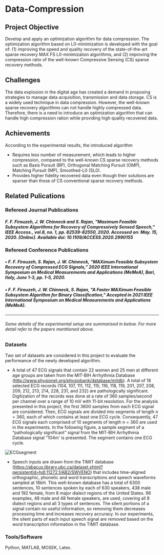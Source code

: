 # Data-Compression
## Project Objective 
Develop and apply an optimization algorithm for data compression. The optimization algorithm based on L0-minimization is developed with the goal of: (1) improving the speed and quality recovery of the state-of-the-art sparse recovery MAX FS L0-minimization algorithms, and (2) improving the compression ratio of the well-known Compressive Sensing (CS) sparse recovery methods.  

## Challenges 
The data explosion in the digital age has created a demand in proposing strategies to manage data acquisition, transmission and data storage. CS is a widely used technique in data compression. However, the well-known sparse recovery algorithms can not handle highly compressed data. Therefore, there is a need to introduce an optimization algorithm that can handle high compression ration while providing high quality recovered data. 

## Achievements
According to the experimental results, the introduced algorithm

- Requires less number of measurement, which leads to higher compression, compared to the well-known CS sparse recovery methods such as Basis Pursuit (BP), Orthogonal Matching Pursuit (OMP), Matching Pursuit (MP), Smoothed-L0 (SL0).
- Provides  higher  fidelity  recovered  data  even though  their  solutions  are  sparser  than  those  of  CS  conventional  sparse recovery methods.

## Related Pulications
### Refereed Journal Publications

##### F. F. Firouzeh, J. W. Chinneck and S. Rajan, "Maximum Feasible Subsystem Algorithms for Recovery of Compressively Sensed Speech," IEEE Access., vol.8, no. 1, pp. 82539-82550, 2020. Accessed on: May. 15, 2020. [Online]. Available doi: 10.1109/ACCESS.2020.2990155

### Refereed Conference Publications

##### •	F. F. Firouzeh, S. Rajan, J. W. Chinneck, “MAXimum Feasible Subsystem Recovery of Compressed ECG Signals,” 2020 IEEE International Symposium on Medical Measurements and Applications (MeMeA), Bari, Italy, June 1-3, pp. 1-5, 2020.
##### •	F. F. Firouzeh, J. W. Chinneck, S. Rajan, "A Faster MAXimum Feasible Subsystem Algorithm for Binary Classification," Accepted in 2021 IEEE International Symposium on Medical Measurements and Applications (MeMeA).
---------------------------------------------------------------------------------------------------------------------------------------------------------------------------------
###### Some details of the experimental setup are summarised in below. For more detail refer to the papers menttioned above.

### Datasets

Two set of datasets are considered in this project to evaluate the performance of the newly developed algorithm.

- A total of 47 ECG signals that contain 22 women and 25 men at different age groups are taken from the MIT-BIH Arrhythmia Database (http://www.physionet.org/physiobank/database/mitdb).  A total of 18 selected ECG records (104, 107, 111, 112, 115, 116, 118, 119, 201, 207, 208, 209, 212, 213, 214, 228, 231, and 232) are pathologically significant. Digitization of the records was done at a rate of 360 samples/second per channel over a range of 10 mV with 11-bit resolution. For the analysis presented in this project, the first 3600 samples from each ECG signal are considered. Then, ECG signals are divided into segments of length n = 360, each of which contains at least one ECG cycle. Consequently, 47 ECG signals each comprised of 10 segments of length n = 360 are used in the experiments. In the following figure, a sample segment of a “pathologically significant” signal from the MIT-BIH Arrhythmia Database signal "104m' is presented. The segment contains one ECG cycle.  

![ECGsegment](https://user-images.githubusercontent.com/59096353/114275819-f9ad8a00-99f1-11eb-9ed7-35547d9a60bd.jpg)


- Speech inputs are drawn from the TIMIT database (https://abacus.library.ubc.ca/dataset.xhtml?persistentId=hdl:11272.1/AB2/SWVENO) that includes time-aligned orthographic, phonetic and word transcriptions and speech waveforms sampled at 16kH. This well-known database has a total of 6300 sentences, 10 sentences spoken by each of 630 speakers, 438 male and 192 female, from 8 major dialect regions of the United States. 96 examples, 48 male and 48 female speakers, are used, covering all 8 dialect regions and all 3 types of sentences. The silent portions of a signal contain no useful information, so removing them decreases processing time and increases recovery accuracy. In our experiments, the silent parts of each input speech signal are removed based on the word transcription information in the TIMIT database.

### Tools/Software
Python, MATLAB, MOSEK, Latex.
